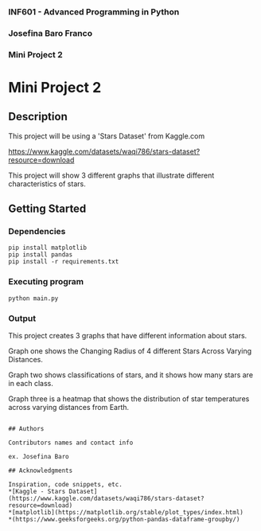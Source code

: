 ### INF601 - Advanced Programming in Python
### Josefina Baro Franco
### Mini Project 2


# Mini Project 2

## Description

This project will be using a 'Stars Dataset' from Kaggle.com

https://www.kaggle.com/datasets/waqi786/stars-dataset?resource=download

This project will show 3 different graphs that illustrate different characteristics of stars.

## Getting Started

### Dependencies

```
pip install matplotlib
pip install pandas
pip install -r requirements.txt

```

### Executing program
```
python main.py
```

### Output

This project creates 3 graphs that have different information about stars.

Graph one shows the Changing Radius of 4 different Stars Across Varying Distances.

Graph two shows classifications of stars, and it shows how many stars are in each class.

Graph three is a heatmap that shows the distribution of star temperatures across varying distances from Earth.
```

## Authors

Contributors names and contact info

ex. Josefina Baro

## Acknowledgments

Inspiration, code snippets, etc.
*[Kaggle - Stars Dataset](https://www.kaggle.com/datasets/waqi786/stars-dataset?resource=download)
*[matplotlib](https://matplotlib.org/stable/plot_types/index.html)
*(https://www.geeksforgeeks.org/python-pandas-dataframe-groupby/)